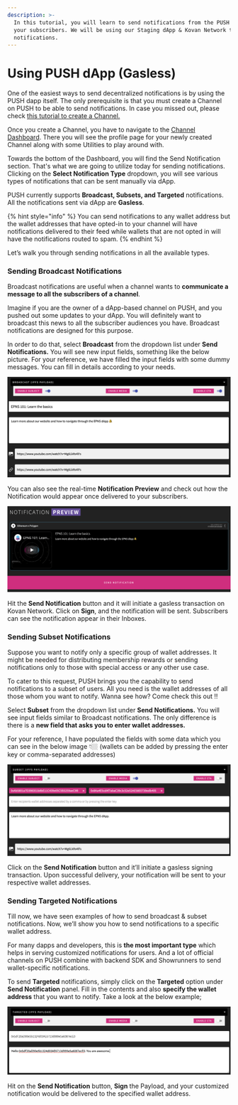 ```yaml
---
description: >-
  In this tutorial, you will learn to send notifications from the PUSH dapp to
  your subscribers. We will be using our Staging dApp & Kovan Network to deliver
  notifications.
---
```


# Using PUSH dApp (Gasless)

One of the easiest ways to send decentralized notifications is by using the PUSH dapp itself. The only prerequisite is that you must create a Channel on PUSH to be able to send notifications. In case you missed out, please check [this tutorial to create a Channel.](../create-your-notif-channel/)

Once you create a Channel, you have to navigate to the [Channel Dashboard](https://staging.epns.io/#/dashboard). There you will see the profile page for your newly created Channel along with some Utilities to play around with.

Towards the bottom of the Dashboard, you will find the Send Notification section. That's what we are going to utilize today for sending notifications. Clicking on the **Select Notification Type** dropdown, you will see various types of notifications that can be sent manually via dApp.

PUSH currently supports **Broadcast, Subsets, and Targeted** notifications. All the notifications sent via dApp are **Gasless**.

{% hint style="info" %}
You can  send notifications to any wallet address but the wallet addresses that have opted-in to your channel will have notifications delivered to their feed while wallets that are not opted in will have the notifications routed to spam.
{% endhint %}

Let’s walk you through sending notifications in all the available types.

### Sending Broadcast Notifications

Broadcast notifications are useful when a channel wants to **communicate a message to all the subscribers of a channel**.

Imagine if you are the owner of a dApp-based channel on PUSH, and you pushed out some updates to your dApp. You will definitely want to broadcast this news to all the subscriber audiences you have. Broadcast notifications are designed for this purpose.

In order to do that, select **Broadcast** from the dropdown list under **Send Notifications.** You will see new input fields, something like the below picture. For your reference, we have filled the input fields with some dummy messages. You can fill in details according to your needs.

![](<../../.gitbook/assets/Screenshot 2022-07-12 at 1.41.47 PM.png>)

You can also see the real-time **Notification Preview** and check out how the Notification would appear once delivered to your subscribers.

![](<../../.gitbook/assets/Screenshot 2022-07-12 at 1.42.58 PM.png>)

Hit the **Send Notification** button and it will initiate a gasless transaction on Kovan Network. Click on **Sign**, and the notification will be sent. Subscribers can see the notification appear in their Inboxes.

### Sending Subset Notifications

Suppose you want to notify only a specific group of wallet addresses. It might be needed for distributing membership rewards or sending notifications only to those with special access or any other use case.

To cater to this request, PUSH brings you the capability to send notifications to a subset of users. All you need is the wallet addresses of all those whom you want to notify. Wanna see how? Come check this out ‼️

Select **Subset** from the dropdown list under **Send Notifications.** You will see input fields similar to Broadcast notifications. The only difference is there is a **new field that asks you to enter wallet addresses.**

For your reference, I have populated the fields with some data which you can see in the below image 👇🏼 (wallets can be added by pressing the enter key or comma-separated addresses)

![](<../../.gitbook/assets/Screenshot 2022-07-12 at 1.51.52 PM.png>)

Click on the **Send Notification** button and it’ll initiate a gasless signing transaction. Upon successful delivery, your notification will be sent to your respective wallet addresses.

### Sending Targeted Notifications

Till now, we have seen examples of how to send broadcast & subset notifications. Now, we’ll show you how to send notifications to a specific wallet address.

For many dapps and developers, this is **the most important type** which helps in serving customized notifications for users. And a lot of official channels on PUSH combine with backend SDK and Showrunners to send wallet-specific notifications.

To send **Targeted** notifications, simply click on the **Targeted** option under **Send Notification** panel. Fill in the contents and also **specify the wallet address** that you want to notify. Take a look at the below example;

![](<../../.gitbook/assets/Screenshot 2022-07-12 at 2.00.57 PM.png>)

Hit on the **Send Notification** button, **Sign** the Payload, and your customized notification would be delivered to the specified wallet address.
